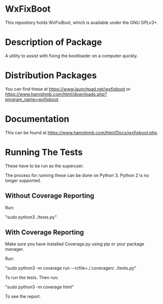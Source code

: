 # WxFixBoot

This repository holds WxFixBoot, which is available under the GNU GPLv3+.

Description of Package
======================
A utility to assist with fixing the bootloader on a computer quickly.

Distribution Packages
=====================

You can find these at https://www.launchpad.net/wxfixboot or https://www.hamishmb.com/html/downloads.php?program_name=wxfixboot.

Documentation
=============
This can be found at https://www.hamishmb.com/html/Docs/wxfixboot.php.

Running The Tests
=================

These have to be run as the superuser.

The process for running these can be done on Python 3. Python 2 is no longer supported.

Without Coverage Reporting
--------------------------
Run:

"sudo python3 ./tests.py"

With Coverage Reporting
-----------------------
Make sure you have installed Coverage.py using pip or your package manager.

Run:

"sudo python3 -m coverage run --rcfile=./.coveragerc ./tests.py"

To run the tests. Then run:

"sudo python3 -m coverage html"

To see the report.
